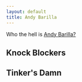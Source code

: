 ```yaml
---
layout: default
title: Andy Barilla
---
```


Who the hell is <a href="about.html">Andy Barilla?</a>

## Knock Blockers
<script charset="utf-8" src="https://widget.bandsintown.com/main.min.js"></script><a class="bit-widget-initializer" data-artist-name="Knock Blockers" data-display-local-dates="false" data-display-past-dates="true" data-auto-style="false" data-text-color="#000000" data-link-color="#008B8B" data-popup-background-color="#FFFFFF" data-background-color="#FFFFFF" data-display-limit="15" data-link-text-color="#FFFFFF"></a>

## Tinker's Damn
<script charset="utf-8" src="https://widget.bandsintown.com/main.min.js"></script><a class="bit-widget-initializer" data-artist-name="Tinker’s Damn" data-display-local-dates="false" data-display-past-dates="true" data-auto-style="false" data-text-color="#000000" data-link-color="#008B8B" data-popup-background-color="#FFFFFF" data-background-color="#FFFFFF" data-display-limit="15" data-link-text-color="#FFFFFF"></a>
